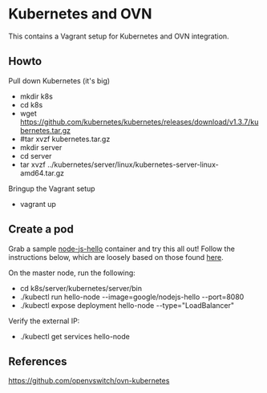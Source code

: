 Kubernetes and OVN
==================

This contains a Vagrant setup for Kubernetes and OVN integration.

Howto
-----

Pull down Kubernetes (it's big)

* mkdir k8s
* cd k8s
* wget https://github.com/kubernetes/kubernetes/releases/download/v1.3.7/kubernetes.tar.gz
* #tar xvzf kubernetes.tar.gz
* mkdir server
* cd server
* tar xvzf ../kubernetes/server/linux/kubernetes-server-linux-amd64.tar.gz

Bringup the Vagrant setup

* vagrant up

Create a pod
------------

Grab a sample [node-js-hello][1] container and try this all out! Follow the
instructions below, which are loosely based on those found [here][2].

On the master node, run the following:

* cd k8s/server/kubernetes/server/bin
* ./kubectl run hello-node --image=google/nodejs-hello --port=8080
* ./kubectl expose deployment hello-node --type="LoadBalancer"

Verify the external IP:

* ./kubectl get services hello-node

[1]: https://hub.docker.com/r/google/nodejs-hello/
[2]: http://kubernetes.io/docs/hellonode/

References
----------

https://github.com/openvswitch/ovn-kubernetes
